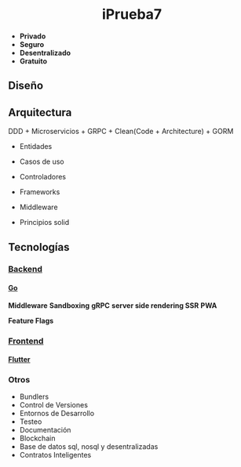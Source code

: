 # <center>iPrueba7</center>
- **Privado**
- **Seguro**
- **Desentralizado**
- **Gratuito**

## Diseño
## Arquitectura
DDD + Microservicios + GRPC + Clean(Code + Architecture) + GORM 

- Entidades
- Casos de uso
- Controladores 
- Frameworks

- Middleware 
- Principios solid 

## Tecnologías
### [Backend]()
#### [Go]()

**Middleware**
**Sandboxing**
**gRPC**
**server side rendering SSR**
**PWA**

**Feature Flags**

### [Frontend]()
#### [Flutter]()
### Otros

- Bundlers
- Control de Versiones
- Entornos de Desarrollo
- Testeo
- Documentación 
- Blockchain 
- Base de datos sql, nosql y desentralizadas
- Contratos Inteligentes
